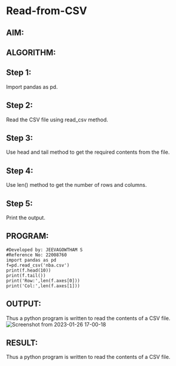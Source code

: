 # Read-from-CSV

## AIM:

## ALGORITHM:
## Step 1:

Import pandas as pd.
## Step 2:

Read the CSV file using read_csv method.
## Step 3:

Use head and tail method to get the required contents from the file.
## Step 4:

Use len() method to get the number of rows and columns.
## Step 5:

Print the output.

## PROGRAM:
```
#Developed by: JEEVAGOWTHAM S
#Reference No: 22008760
import pandas as pd 
f=pd.read_csv('nba.csv')
print(f.head(10))
print(f.tail())
print('Row:',len(f.axes[0]))
print('Col:',len(f.axes[1]))
```
## OUTPUT:

Thus a python program is written to read the contents of a CSV file.
![Screenshot from 2023-01-26 17-00-18](https://user-images.githubusercontent.com/118042624/214825130-dd64c0ef-c4f5-4fc8-9bc6-ef0d3b1ce809.png)


## RESULT:


Thus a python program is written to read the contents of a CSV file.
